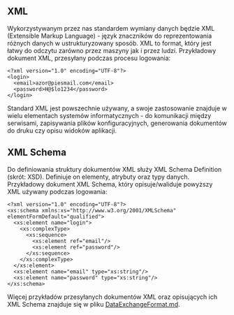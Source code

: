 ## XML
Wykorzystywanym przez nas standardem wymiany danych będzie XML (Extensible Markup Language) - język znaczników do reprezentowania różnych danych w ustrukturyzowany sposób. XML to format, który jest łatwy do odczytu zarówno przez maszyny jak i przez ludzi.
Przykładowy dokument XML, przesyłany podczas procesu logowania:
```
<?xml version="1.0" encoding="UTF-8"?>
<login>
  <email>azor@piesmail.com</email>
  <password>H@$lo1234</password>
</login>
```

Standard XML jest powszechnie używany, a swoje zastosowanie znajduje w wielu elementach systemów informatycznych - do komunikacji między serwisami, zapisywania plików konfiguracyjnych, generowania dokumentów do druku czy opisu widoków aplikacji.

## XML Schema
Do definiowania struktury dokumentów XML służy XML Schema Definition (skrót: XSD). Definiuje on elementy, atrybuty oraz typy danych. Przykładowy dokument XML Schema, który opisuje/waliduje powyższy XML używany podczas logowania:
```
<?xml version="1.0" encoding="UTF-8"?>
<xs:schema xmlns:xs="http://www.w3.org/2001/XMLSchema" elementFormDefault="qualified">
  <xs:element name="login">
    <xs:complexType>
      <xs:sequence>
        <xs:element ref="email"/>
        <xs:element ref="password"/>
      </xs:sequence>
    </xs:complexType>
  </xs:element>
  <xs:element name="email" type="xs:string"/>
  <xs:element name="password" type="xs:string"/>
</xs:schema>
```


Więcej przykładów przesyłanych dokumentów XML oraz opisujących ich XML Schema znajduje się w pliku [DataExchangeFormat.md](../docs/DataExchangeFormat.md).

